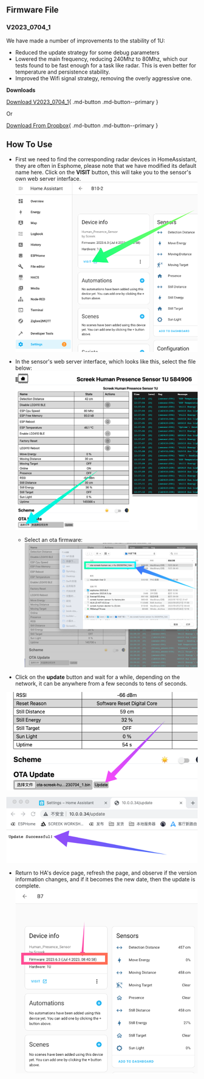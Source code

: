 ## Firmware File

### V2023_0704_1
We have made a number of improvements to the stability of 1U:  

- Reduced the update strategy for some debug parameters  
- Lowered the main frequency, reducing 240Mhz to 80Mhz, which our tests found to be fast enough for a task like radar. This is even better for temperature and persistence stability.  
- Improved the Wifi signal strategy, removing the overly aggressive one.    

**Downloads**  

[Download V2023_0704_1](../firmwares/ota-screek-humen-sensor-1u-20230704_1.bin){ .md-button .md-button--primary }

Or

[Download From Dropbox](https://www.dropbox.com/s/1nqeoqzv4vf8x1e/ota-screek-humen-sensor-1u-20230704_1.bin?dl=0){ .md-button .md-button--primary }

## How To Use

-  First we need to find the corresponding radar devices in HomeAssistant, they are often in Esphome, please note that we have modified its default name here. Click on the **VISIT** button, this will take you to the sensor's own web server interface.
![](assets/Pasted%20image%2020230704123535.png)


- In the sensor's web server interface, which looks like this, select the file below:
![](assets/Pasted%20image%2020230704123717.png)

	- Select an ota firmware:
![](assets/Pasted%20image%2020230704123930.png)


- Click on the **update** button and wait for a while, depending on the network, it can be anywhere from a few seconds to tens of seconds.  

![](assets/Pasted%20image%2020230704124358.png)

![](assets/Pasted%20image%2020230704124340.png)

-  Return to HA's device page, refresh the page, and observe if the version information changes, and if it becomes the new date, then the update is complete.
![](assets/Pasted%20image%2020230704124505.png)